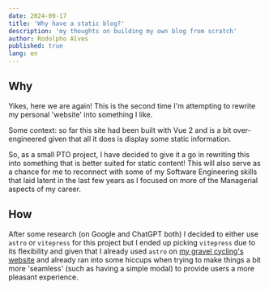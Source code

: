 ```yaml
---
date: 2024-09-17
title: 'Why have a static blog?'
description: 'my thoughts on building my own blog from scratch'
author: Rodolpho Alves
published: true
lang: en
---
```


## Why

Yikes, here we are again! This is the second time I'm attempting to rewrite my personal 'website' into something I like.

Some context: so far this site had been built with Vue 2 and is a bit over-engineered given that all it does is display some static information.

So, as a small PTO project, I have decided to give it a go in rewriting this into something that is better suited for static content! This will also serve as a chance for me to reconnect with some of my Software Engineering skills that laid latent in the last few years as I focused on more of the Managerial aspects of my career.

## How

After some research (on Google and ChatGPT both) I decided to either use `astro` or `vitepress` for this project but I ended up picking `vitepress` due to its flexibility and given that I already used `astro` on [my gravel cycling's website](https://github.com/rodolphocastro/br.com.gravel-alves) and already ran into some hiccups when trying to make things a bit more 'seamless' (such as having a simple modal) to provide users a more pleasant experience.
